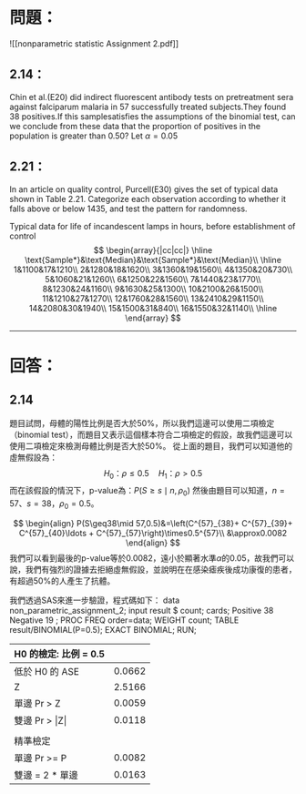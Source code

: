 # 問題：
![[nonparametric statistic Assignment 2.pdf]]
## 2.14：
Chin et al.(E20) did indirect fluorescent antibody tests on pretreatment sera against falciparum malaria in 57 successfully treated subjects.They found 38 positives.If this samplesatisfies the assumptions of the binomial test, can we conclude from these data that the proportion of positives in the population is greater than 0.50? Let $\alpha=0.05$ 
## 2.21：
In an article on quality control, Purcell(E30) gives the set of typical data shown in Table 2.21. Categorize each observation according to whether it falls above or below 1435, and test the pattern for randomness.

Typical data for life of incandescent lamps in hours, before establishment of control
$$
\begin{array}{|cc|cc|}
\hline
\text{Sample*}&\text{Median}&\text{Sample*}&\text{Median}\\
 \hline
1&1100&17&1210\\
2&1280&18&1620\\
3&1360&19&1560\\
4&1350&20&730\\
5&1060&21&1260\\
6&1250&22&1560\\
7&1440&23&1770\\
8&1230&24&1160\\
9&1630&25&1300\\
10&2100&26&1500\\
11&1210&27&1270\\
12&1760&28&1560\\
13&2410&29&1150\\
14&2080&30&1940\\
15&1500&31&840\\
16&1550&32&1140\\
\hline
\end{array}
$$
 - - -
# 回答：
## 2.14
題目試問，母體的陽性比例是否大於50%，所以我們這邊可以使用二項檢定（binomial test），而題目又表示這個樣本符合二項檢定的假設，故我們這邊可以使用二項檢定來檢測母體比例是否大於50%。
從上面的題目，我們可以知道他的虛無假設為：
$$
H_0：\rho\leq0.5\quad H_1：\rho>0.5
$$
而在該假設的情況下，p-value為：$P(S\geq s\mid n,\rho_0)$
然後由題目可以知道，$n=57$、$s=38$，$\rho_0=0.5$。

$$
\begin{align}
P(S\geq38\mid 57,0.5)&=\left(C^{57}_{38}+ C^{57}_{39}+ C^{57}_{40}\ldots + C^{57}_{57}\right)\times0.5^{57}\\
&\approx0.0082
\end{align}
$$
我們可以看到最後的p-value等於0.0082，遠小於顯著水準$\alpha$的0.05，故我們可以說，我們有強烈的證據去拒絕虛無假設，並說明在在感染瘧疾後成功康復的患者，有超過50%的人產生了抗體。

我們透過SAS來進一步驗證，程式碼如下：
data non_parametric_assignment_2;
input result $ count;
cards;
Positive 38
Negative 19
;
PROC FREQ order=data;
WEIGHT count;
TABLE result/BINOMIAL(P=0.5);
EXACT BINOMIAL;
RUN;

| H0 的檢定: 比例 = 0.5 |        |
| ---------------- | ------ |
| 低於 H0 的 ASE      | 0.0662 |
| Z                | 2.5166 |
| 單邊 Pr > Z        | 0.0059 |
| 雙邊 Pr > \|Z\|    | 0.0118 |
|                  |        |
| 精準檢定             |        |
| 單邊 Pr >= P       | 0.0082 |
| 雙邊 = 2 * 單邊      | 0.0163 |
